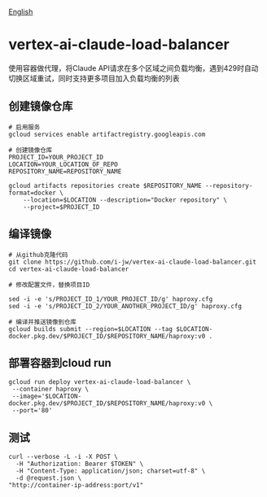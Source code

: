 [English](README.md)
# vertex-ai-claude-load-balancer
使用容器做代理，将Claude API请求在多个区域之间负载均衡，遇到429时自动切换区域重试，同时支持更多项目加入负载均衡的列表
## 创建镜像仓库
```shell
# 启用服务
gcloud services enable artifactregistry.googleapis.com

# 创建镜像仓库
PROJECT_ID=YOUR_PROJECT_ID
LOCATION=YOUR_LOCATION_OF_REPO
REPOSITORY_NAME=REPOSITORY_NAME

gcloud artifacts repositories create $REPOSITORY_NAME --repository-format=docker \
    --location=$LOCATION --description="Docker repository" \
    --project=$PROJECT_ID
```

## 编译镜像
```shell
# 从github克隆代码
git clone https://github.com/i-jw/vertex-ai-claude-load-balancer.git
cd vertex-ai-claude-load-balancer

# 修改配置文件，替换项目ID

sed -i -e 's/PROJECT_ID_1/YOUR_PROJECT_ID/g' haproxy.cfg
sed -i -e 's/PROJECT_ID_2/YOUR_ANOTHER_PROJECT_ID/g' haproxy.cfg

# 编译并推送镜像到仓库
gcloud builds submit --region=$LOCATION --tag $LOCATION-docker.pkg.dev/$PROJECT_ID/$REPOSITORY_NAME/haproxy:v0 .
```

## 部署容器到cloud run
```shell
gcloud run deploy vertex-ai-claude-load-balancer \
 --container haproxy \
 --image='$LOCATION-docker.pkg.dev/$PROJECT_ID/$REPOSITORY_NAME/haproxy:v0 \
 --port='80'
```

## 测试
```shell
curl --verbose -L -i -X POST \
  -H "Authorization: Bearer $TOKEN" \
  -H "Content-Type: application/json; charset=utf-8" \
  -d @request.json \
"http://container-ip-address:port/v1"

```